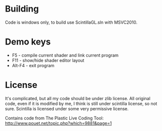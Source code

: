 Building
===================================

Code is windows only, to build use ScintillaGL.sln with MSVC2010.



Demo keys
===================================

* F5 - compile current shader and link current program
* F11 - show/hide shader editor layout
* Alt-F4 - exit program

License
===================================

It's complicated, but all my code should be under zlib license. All original code, even if it is modified by me, I think is still under scintilla license, so not sure.
Scintilla is licensed under some very permissive license.

Contains code from The Plastic Live Coding Tool: http://www.pouet.net/topic.php?which=9881&page=1